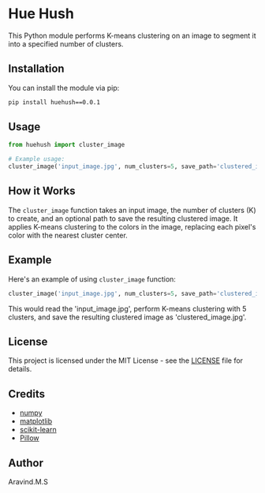 # Hue Hush

This Python module performs K-means clustering on an image to segment it into a specified number of clusters.

## Installation

You can install the module via pip:

```bash
pip install huehush==0.0.1
```

## Usage

```python
from huehush import cluster_image

# Example usage:
cluster_image('input_image.jpg', num_clusters=5, save_path='clustered_image.jpg')
```

## How it Works

The `cluster_image` function takes an input image, the number of clusters (K) to create, and an optional path to save the resulting clustered image. It applies K-means clustering to the colors in the image, replacing each pixel's color with the nearest cluster center.

## Example

Here's an example of using `cluster_image` function:

```python
cluster_image('input_image.jpg', num_clusters=5, save_path='clustered_image.jpg')
```

This would read the 'input_image.jpg', perform K-means clustering with 5 clusters, and save the resulting clustered image as 'clustered_image.jpg'.


## License

This project is licensed under the MIT License - see the [LICENSE](https://github.com/avd1729/hue-hush/blob/main/LICENSE) file for details.

## Credits

- [numpy](https://numpy.org/)
- [matplotlib](https://matplotlib.org/)
- [scikit-learn](https://scikit-learn.org/)
- [Pillow](https://python-pillow.org/)

## Author

Aravind.M.S